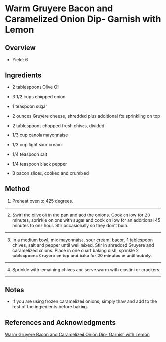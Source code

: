 # Warm Gruyere Bacon and Caramelized Onion Dip- Garnish with Lemon

## Overview

- Yield: 6

## Ingredients

- 2 tablespoons Olive Oil

- 3 1/2 cups chopped onion

- 1 teaspoon sugar

- 2 ounces Gruyère cheese, shredded plus additional for sprinkling on top

- 2 tablespoons chopped fresh chives, divided

- 1/3 cup canola mayonnaise

- 1/3 cup light sour cream

- 1/4 teaspoon salt

- 1/4 teaspoon black pepper

- 3 bacon slices, cooked and crumbled

## Method

1. Preheat oven to 425 degrees.
---

2. Swirl the olive oil in the pan and add the onions. Cook on low for 20 minutes, sprinkle onions with sugar and cook on low for an additional 45 minutes to one hour. Stir occasionally so they don’t burn.
---

3. In a medium bowl, mix mayonnaise, sour cream, bacon, 1 tablespoon chives, salt and pepper until well mixed. Stir in shredded Gruyere and caramelized onions. Place in one quart baking dish, sprinkle 2 tablespoons Gruyere on top and bake for 20 minutes or until bubbly.
---

4. Sprinkle with remaining chives and serve warm with crostini or crackers.
---


## Notes

- If you are using frozen caramelized onions, simply thaw and add to the rest of the ingredients before baking.

## References and Acknowledgments

[Warm Gruyere Bacon and Caramelized Onion Dip- Garnish with Lemon](https://www.garnishwithlemon.com/warm-gruyere-bacon-and-caramelized-onion-dip/)
